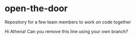 open-the-door
=============

Repository for a few team members to work on code together

Hi Athena! Can you remove this line using your own branch?
